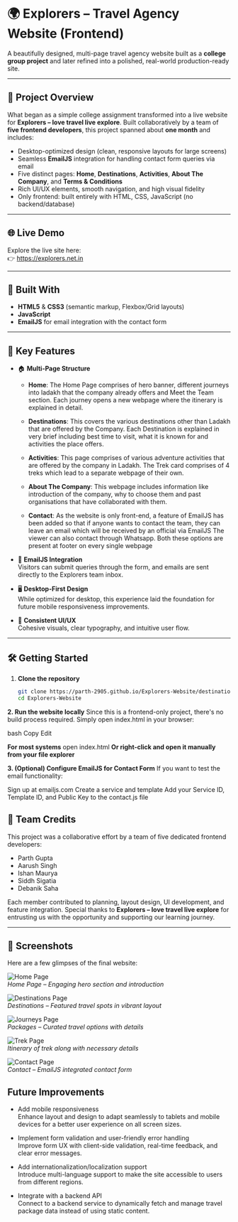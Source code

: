 # 🌍 Explorers – Travel Agency Website (Frontend)

A beautifully designed, multi-page travel agency website built as a **college group project** and later refined into a polished, real-world production-ready site.

---

## 🚀 Project Overview

What began as a simple college assignment transformed into a live website for **Explorers – love travel live explore**. Built collaboratively by a team of **five frontend developers**, this project spanned about **one month** and includes:

- Desktop-optimized design (clean, responsive layouts for large screens)
- Seamless **EmailJS** integration for handling contact form queries via email
- Five distinct pages: **Home**, **Destinations**, **Activities**, **About The Company**, and **Terms & Conditions**
- Rich UI/UX elements, smooth navigation, and high visual fidelity
- Only frontend: built entirely with HTML, CSS, JavaScript (no backend/database)

---

## 🌐 Live Demo

Explore the live site here:  
👉 https://explorers.net.in

---

## 🧰 Built With

- **HTML5** & **CSS3** (semantic markup, Flexbox/Grid layouts)  
- **JavaScript**  
- **EmailJS** for email integration with the contact form  

---

## 🎯 Key Features

- 🏠 **Multi-Page Structure**  
  - **Home**:
    The Home Page comprises of hero banner, different journeys into ladakh that the company already offers and Meet the Team section. Each journey opens a new webpage where the itinerary is explained in detail.
    
  - **Destinations**:
    This covers the various destinations other than Ladakh that are offered by the Company. Each Destination is explained in very brief including best time to visit, what it is known for and activities the place offers.
    
  - **Activities**:
    This page comprises of various adventure activities that are offered by the company in Ladakh. The Trek card comprises of 4 treks which lead to a separate webpage of their own.
    
  - **About The Company**:
    This webpage includes information like introduction of the company, why to choose them and past organisations that have collaborated with them.
    
  - **Contact**:
    As the website is only front-end, a feature of EmailJS has been added so that if anyone wants to contact the team, they can leave an email which will be received by an official via EmailJS
The viewer can also contact through Whatsapp. Both these options are present at footer on every single webpage


- 📧 **EmailJS Integration**  
  Visitors can submit queries through the form, and emails are sent directly to the Explorers team inbox.

- 🖥️ **Desktop-First Design**  
  While optimized for desktop, this experience laid the foundation for future mobile responsiveness improvements.

- 🎨 **Consistent UI/UX**  
  Cohesive visuals, clear typography, and intuitive user flow.

---

## 🛠️ Getting Started

1. **Clone the repository**  
   ```bash
   git clone https://parth-2905.github.io/Explorers-Website/destinations.html
   cd Explorers-Website
   
**2. Run the website locally**
Since this is a frontend-only project, there's no build process required. Simply open index.html in your browser:

bash
Copy
Edit

**For most systems**
open index.html
**Or right-click and open it manually from your file explorer**


**3. (Optional) Configure EmailJS for Contact Form**
If you want to test the email functionality:

Sign up at emailjs.com
Create a service and template
Add your Service ID, Template ID, and Public Key to the contact.js file

## 👥 Team Credits

This project was a collaborative effort by a team of five dedicated frontend developers:

- Parth Gupta  
- Aarush Singh  
- Ishan Maurya
- Siddh Sigatia  
- Debanik Saha

Each member contributed to planning, layout design, UI development, and feature integration. Special thanks to **Explorers – love travel live explore** for entrusting us with the opportunity and supporting our learning journey.

---

## 📸 Screenshots

Here are a few glimpses of the final website:



![Home Page](folder-docs/homepage.png)  
*Home Page – Engaging hero section and introduction*

![Destinations Page](folder-docs/destinations.png)  
*Destinations – Featured travel spots in vibrant layout*

![Journeys Page](folder-docs/journeys.png)  
*Packages – Curated travel options with details*

![Trek Page](folder-docs/trek.png)  
*Itinerary of trek along with necessary details*

![Contact Page](folder-docs/contact_js.png)  
*Contact – EmailJS integrated contact form*


## Future Improvements

- Add mobile responsiveness  
  Enhance layout and design to adapt seamlessly to tablets and mobile devices for a better user experience on all screen sizes.

- Implement form validation and user-friendly error handling  
  Improve form UX with client-side validation, real-time feedback, and clear error messages.

- Add internationalization/localization support  
  Introduce multi-language support to make the site accessible to users from different regions.

- Integrate with a backend API  
  Connect to a backend service to dynamically fetch and manage travel package data instead of using static content.



   

